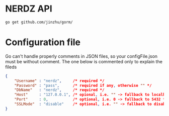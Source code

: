 NERDZ API
=========

```sh
go get github.com/jinzhu/gorm/
```

Configuration file
=================
Go can't handle properly comments in JSON files, so your configFile.json must be without comment. The one below is commented only to explain the fileds

```JSON
{
    "Username" : "nerdz",     /* required */
    "Password" : "pass",      /* required if any, otherwise "" */
    "DbName"   : "nerdz",     /* required */
    "Host"     : "127.0.0.1", /* opional, i.e. "" -> fallback to localhost */
    "Port"     : 0,           /* optional, i.e. 0 -> fallback to 5432 */
    "SSLMode"  : "disable"    /* optional, i.e. "" -> fallback to disable *
}
```
